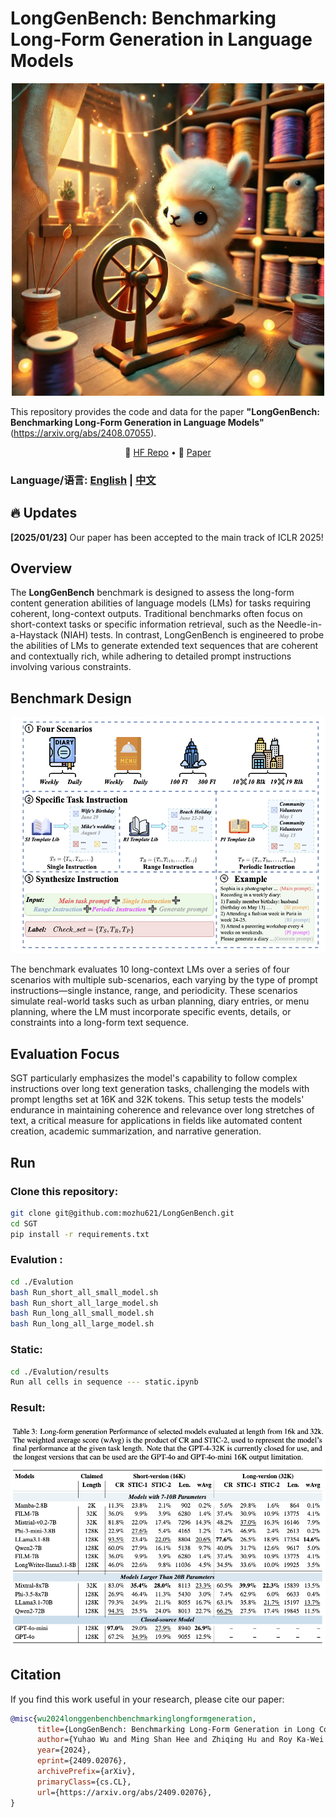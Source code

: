 # LongGenBench: Benchmarking Long-Form Generation in Language Models

<p align="center">
  <img src="Fig/SGT.jpg" width="500" height="500">
</p>


<!-- ![SGT Benchmark Overview](Fig/SGT.jpg) -->
This repository provides the code and data for the paper **"LongGenBench: Benchmarking Long-Form Generation in Language Models"**(https://arxiv.org/abs/2408.07055).


<p align="center">
    🤗 <a href="https://huggingface.co/datasets/mozhu/LongGenBench" target="_blank">HF Repo</a> • 📃 <a href="https://arxiv.org/abs/2409.02076" target="_blank">Paper</a> 
</p>



### Language/语言: [English](./README.md) | [中文](./readme_zh.md)



## 🔥 Updates
**[2025/01/23]** Our paper has been accepted to the main track of ICLR 2025! 


## Overview
The **LongGenBench** benchmark is designed to assess the long-form content generation abilities of language models (LMs) for tasks requiring coherent, long-context outputs. Traditional benchmarks often focus on short-context tasks or specific information retrieval, such as the Needle-in-a-Haystack (NIAH) tests. In contrast, LongGenBench is engineered to probe the abilities of LMs to generate extended text sequences that are coherent and contextually rich, while adhering to detailed prompt instructions involving various constraints.

## Benchmark Design 
![SGT Benchmark Overview](Fig/SGT_overview.png)

The benchmark evaluates 10 long-context LMs over a series of four scenarios with multiple sub-scenarios, each varying by the type of prompt instructions—single instance, range, and periodicity. These scenarios simulate real-world tasks such as urban planning, diary entries, or menu planning, where the LM must incorporate specific events, details, or constraints into a long-form text sequence.

## Evaluation Focus
SGT particularly emphasizes the model's capability to follow complex instructions over long text generation tasks, challenging the models with prompt lengths set at 16K and 32K tokens. This setup tests the models' endurance in maintaining coherence and relevance over long stretches of text, a critical measure for applications in fields like automated content creation, academic summarization, and narrative generation.


## Run

### Clone this repository:

```bash
git clone git@github.com:mozhu621/LongGenBench.git
cd SGT
pip install -r requirements.txt
```

### Evalution :
```bash
cd ./Evalution
bash Run_short_all_small_model.sh
bash Run_short_all_large_model.sh
bash Run_long_all_small_model.sh
bash Run_long_all_large_model.sh
```

### Static:
```bash
cd ./Evalution/results
Run all cells in sequence --- static.ipynb
```


### Result:
![SGT Benchmark Overview](Fig/result.png)


<!--
### Acknowledge

Due to unforeseen circumstances, the title of my paper shares some similarities with the EMNLP 2024 Findings paper titled *LongGenBench*. However, the focus of our paper is different.

The paper explores model output length under long input conditions by concatenating GSM8K and MMLU data. 

For more details, you can read their paper here: [EMNLP 2024 Findings: LongGenBench: Long-context Generation Benchmark](https://aclanthology.org/2024.findings-emnlp.48/).  
-->

## Citation

If you find this work useful in your research, please cite our paper:

```bibtex
@misc{wu2024longgenbenchbenchmarkinglongformgeneration,
      title={LongGenBench: Benchmarking Long-Form Generation in Long Context LLMs}, 
      author={Yuhao Wu and Ming Shan Hee and Zhiqing Hu and Roy Ka-Wei Lee},
      year={2024},
      eprint={2409.02076},
      archivePrefix={arXiv},
      primaryClass={cs.CL},
      url={https://arxiv.org/abs/2409.02076}, 
}
